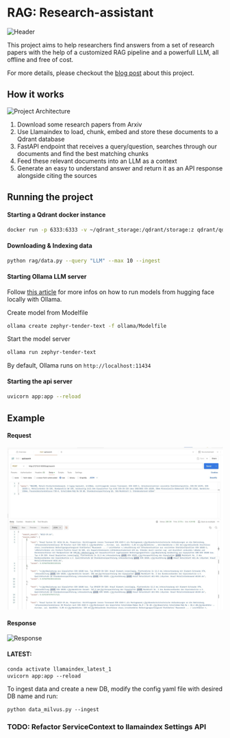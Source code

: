 # RAG: Research-assistant

![Header](images/readme_header.png)

This project aims to help researchers find answers from a set of research papers with the help of a customized RAG pipeline and a powerfull LLM, all offline and free of cost.

For more details, please checkout the [blog post](https://otmaneboughaba.com/posts/local-rag-api) about this project.

## How it works

![Project Architecture](images/local-rag-architecture.png)

1. Download some research papers from Arxiv
2. Use Llamaindex to load, chunk, embed and store these documents to a Qdrant database
3. FastAPI endpoint that receives a query/question, searches through our documents and find the best matching chunks
4. Feed these relevant documents into an LLM as a context
5. Generate an easy to understand answer and return it as an API response alongside citing the sources

## Running the project

#### Starting a Qdrant docker instance

```bash
docker run -p 6333:6333 -v ~/qdrant_storage:/qdrant/storage:z qdrant/qdrant
```

#### Downloading & Indexing data

```bash
python rag/data.py --query "LLM" --max 10 --ingest
```

#### Starting Ollama LLM server

Follow [this article](https://otmaneboughaba.com/posts/local-llm-ollama-huggingface/) for more infos on how to run models from hugging face locally with Ollama.

Create model from Modelfile

```bash
ollama create zephyr-tender-text -f ollama/Modelfile 
```

Start the model server

```bash
ollama run zephyr-tender-text
```

By default, Ollama runs on ```http://localhost:11434```

#### Starting the api server

```bash
uvicorn app:app --reload
```


## Example

#### Request

![Post Request](images/post_request.png)

#### Response
![Response](images/response.png)

#### LATEST:
```
conda activate llamaindex_latest_1
uvicorn app:app --reload
```

To ingest data and create a new DB, modify the config yaml file with desired DB name and run:

``` 
python data_milvus.py --ingest
```

### TODO: Refactor ServiceContext to llamaindex Settings API

<!-- TODO: Add detailed steps for refactoring ServiceContext to use the llamaindex Settings API. Include code examples and configuration changes required. -->